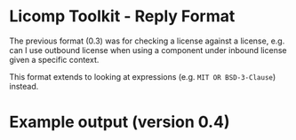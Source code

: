 # Licomp Toolkit - Reply Format

The previous format (0.3) was for checking a license against a
license, e.g. can I use outbound license when using a component under
inbound license given a specific context.

This format extends to looking at expressions (e.g. `MIT OR BSD-3-Clause`) instead.

# Example output (version 0.4)
